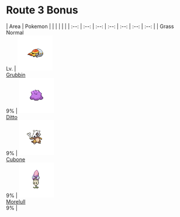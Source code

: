 # Route 3 Bonus

| Area | Pokemon | | | | | |
        | :--: | :--: | :--: | :--: | :--: | :--: | :--: |
        | Grass Normal<br/> Lv.  | ![grubbin](../../img/pokemon/grubbin.png)<br/> [Grubbin](/pokemon-sword-and-shield-ultimate/pokemon/762-grubbin)<br/> 9% | ![ditto](../../img/pokemon/ditto.png)<br/> [Ditto](/pokemon-sword-and-shield-ultimate/pokemon/132-ditto)<br/> 9% | ![cubone](../../img/pokemon/cubone.png)<br/> [Cubone](/pokemon-sword-and-shield-ultimate/pokemon/104-cubone)<br/> 9% | ![morelull](../../img/pokemon/morelull.png)<br/> [Morelull](/pokemon-sword-and-shield-ultimate/pokemon/786-morelull)<br/> 9% |

        